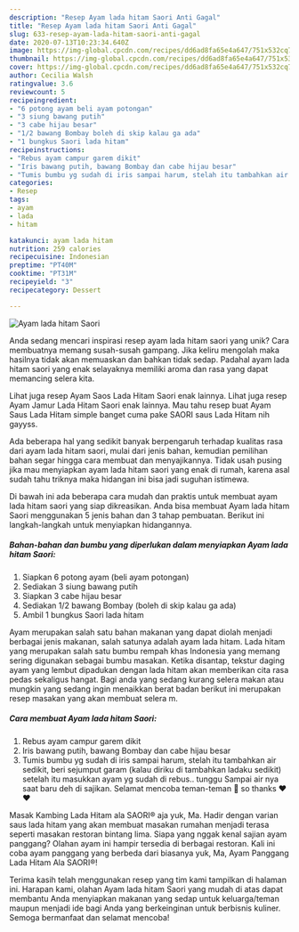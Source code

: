 ```yaml
---
description: "Resep Ayam lada hitam Saori Anti Gagal"
title: "Resep Ayam lada hitam Saori Anti Gagal"
slug: 633-resep-ayam-lada-hitam-saori-anti-gagal
date: 2020-07-13T10:23:34.640Z
image: https://img-global.cpcdn.com/recipes/dd6ad8fa65e4a647/751x532cq70/ayam-lada-hitam-saori-foto-resep-utama.jpg
thumbnail: https://img-global.cpcdn.com/recipes/dd6ad8fa65e4a647/751x532cq70/ayam-lada-hitam-saori-foto-resep-utama.jpg
cover: https://img-global.cpcdn.com/recipes/dd6ad8fa65e4a647/751x532cq70/ayam-lada-hitam-saori-foto-resep-utama.jpg
author: Cecilia Walsh
ratingvalue: 3.6
reviewcount: 5
recipeingredient:
- "6 potong ayam beli ayam potongan"
- "3 siung bawang putih"
- "3 cabe hijau besar"
- "1/2 bawang Bombay boleh di skip kalau ga ada"
- "1 bungkus Saori lada hitam"
recipeinstructions:
- "Rebus ayam campur garem dikit"
- "Iris bawang putih, bawang Bombay dan cabe hijau besar"
- "Tumis bumbu yg sudah di iris sampai harum, stelah itu tambahkan air sedikit, beri sejumput garam (kalau diriku di tambahkan ladaku sedikit) setelah itu masukkan ayam yg sudah di rebus.. tunggu Sampai air nya saat baru deh di sajikan. Selamat mencoba teman-teman 🥰 so thanks ❤️❤️"
categories:
- Resep
tags:
- ayam
- lada
- hitam

katakunci: ayam lada hitam 
nutrition: 259 calories
recipecuisine: Indonesian
preptime: "PT40M"
cooktime: "PT31M"
recipeyield: "3"
recipecategory: Dessert

---
```



![Ayam lada hitam Saori](https://img-global.cpcdn.com/recipes/dd6ad8fa65e4a647/751x532cq70/ayam-lada-hitam-saori-foto-resep-utama.jpg)

Anda sedang mencari inspirasi resep ayam lada hitam saori yang unik? Cara membuatnya memang susah-susah gampang. Jika keliru mengolah maka hasilnya tidak akan memuaskan dan bahkan tidak sedap. Padahal ayam lada hitam saori yang enak selayaknya memiliki aroma dan rasa yang dapat memancing selera kita.

Lihat juga resep Ayam Saos Lada Hitam Saori enak lainnya. Lihat juga resep Ayam Jamur Lada Hitam Saori enak lainnya. Mau tahu resep buat Ayam Saus Lada Hitam simple banget cuma pake SAORI saus Lada Hitam nih gayyss.

Ada beberapa hal yang sedikit banyak berpengaruh terhadap kualitas rasa dari ayam lada hitam saori, mulai dari jenis bahan, kemudian pemilihan bahan segar hingga cara membuat dan menyajikannya. Tidak usah pusing jika mau menyiapkan ayam lada hitam saori yang enak di rumah, karena asal sudah tahu triknya maka hidangan ini bisa jadi suguhan istimewa.


Di bawah ini ada beberapa cara mudah dan praktis untuk membuat ayam lada hitam saori yang siap dikreasikan. Anda bisa membuat Ayam lada hitam Saori menggunakan 5 jenis bahan dan 3 tahap pembuatan. Berikut ini langkah-langkah untuk menyiapkan hidangannya.

<!--inarticleads1-->

##### Bahan-bahan dan bumbu yang diperlukan dalam menyiapkan Ayam lada hitam Saori:

1. Siapkan 6 potong ayam (beli ayam potongan)
1. Sediakan 3 siung bawang putih
1. Siapkan 3 cabe hijau besar
1. Sediakan 1/2 bawang Bombay (boleh di skip kalau ga ada)
1. Ambil 1 bungkus Saori lada hitam


Ayam merupakan salah satu bahan makanan yang dapat diolah menjadi berbagai jenis makanan, salah satunya adalah ayam lada hitam. Lada hitam yang merupakan salah satu bumbu rempah khas Indonesia yang memang sering digunakan sebagai bumbu masakan. Ketika disantap, tekstur daging ayam yang lembut dipadukan dengan lada hitam akan memberikan cita rasa pedas sekaligus hangat. Bagi anda yang sedang kurang selera makan atau mungkin yang sedang ingin menaikkan berat badan berikut ini merupakan resep masakan yang akan membuat selera m. 

<!--inarticleads2-->

##### Cara membuat Ayam lada hitam Saori:

1. Rebus ayam campur garem dikit
1. Iris bawang putih, bawang Bombay dan cabe hijau besar
1. Tumis bumbu yg sudah di iris sampai harum, stelah itu tambahkan air sedikit, beri sejumput garam (kalau diriku di tambahkan ladaku sedikit) setelah itu masukkan ayam yg sudah di rebus.. tunggu Sampai air nya saat baru deh di sajikan. Selamat mencoba teman-teman 🥰 so thanks ❤️❤️


Masak Kambing Lada Hitam ala SAORI® aja yuk, Ma. Hadir dengan varian saus lada hitam yang akan membuat masakan rumahan menjadi terasa seperti masakan restoran bintang lima. Siapa yang nggak kenal sajian ayam panggang? Olahan ayam ini hampir tersedia di berbagai restoran. Kali ini coba ayam panggang yang berbeda dari biasanya yuk, Ma, Ayam Panggang Lada Hitam Ala SAORI®! 

Terima kasih telah menggunakan resep yang tim kami tampilkan di halaman ini. Harapan kami, olahan Ayam lada hitam Saori yang mudah di atas dapat membantu Anda menyiapkan makanan yang sedap untuk keluarga/teman maupun menjadi ide bagi Anda yang berkeinginan untuk berbisnis kuliner. Semoga bermanfaat dan selamat mencoba!
